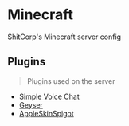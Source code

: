 # Minecraft

ShitCorp's Minecraft server config

## Plugins

> Plugins used on the server

- [Simple Voice Chat](https://www.curseforge.com/minecraft/mc-mods/simple-voice-chat)
- [Geyser](https://geysermc.org/)
- [AppleSkinSpigot](https://www.spigotmc.org/resources/appleskinspigot.97473/)
